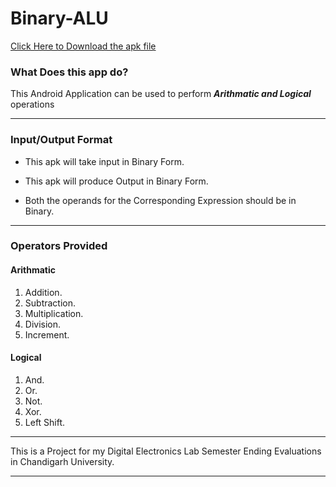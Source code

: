 # Binary-ALU 
[Click Here to Download the apk file](https://docs.google.com/uc?export=download&id=1iPHevSZQU6HfZiv9ScLEuohhDZj-IZY5)

### What Does this app do?

This Android Application can be used to perform ***Arithmatic and Logical*** operations

***

### Input/Output Format

* This apk will take input in Binary Form.
+ This apk will produce Output in Binary Form.
- Both the operands for the Corresponding Expression should be in Binary.

***
### Operators Provided

#### Arithmatic

1. Addition.
2. Subtraction.
3. Multiplication.
4. Division.
5. Increment.

#### Logical

1. And.
2. Or.
3. Not.
4. Xor.
5. Left Shift.

***

This is a Project for my Digital Electronics Lab Semester Ending Evaluations in Chandigarh University.

***
